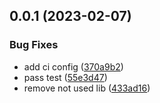 ## 0.0.1 (2023-02-07)


### Bug Fixes

* add ci config ([370a9b2](https://github.com/qiutian00/event-mitter-js/commit/370a9b2cf9d2238d110931cb020061d6bc32089c))
* pass test ([55e3d47](https://github.com/qiutian00/event-mitter-js/commit/55e3d47b4b8d6dfb6c85f3cabf6e2798423195ac))
* remove not used lib ([433ad16](https://github.com/qiutian00/event-mitter-js/commit/433ad16db6edc56cb7cd5f01e77687c334b41454))



